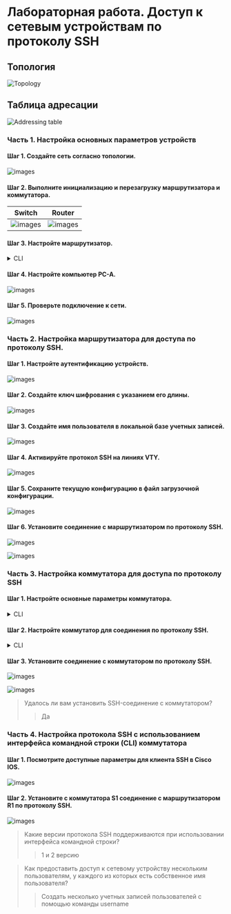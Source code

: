 # Лабораторная работа. Доступ к сетевым устройствам по протоколу SSH

## Топология

![Topology](./images/topology.png)

## Таблица адресации

![Addressing table](./images/addressing_table.png)

### Часть 1. Настройка основных параметров устройств


#### Шаг 1. Создайте сеть согласно топологии.

![images](./images/1.png)

#### Шаг 2. Выполните инициализацию и перезагрузку маршрутизатора и коммутатора.

Switch           |  Router
:-------------------------:|:-------------------------:
![images](./images/2_1.png)  |  ![images](./images/2_2.png)

#### Шаг 3. Настройте маршрутизатор.

<details><summary> CLI </summary>
<pre>

R1>
R1>ena
R1>enable 
R1#con
R1#conf
R1#configure ter
R1#configure terminal 
Enter configuration commands, one per line.  End with CNTL/Z.
R1(config)#no ip do
R1(config)#no ip domain
R1(config)#no ip domain-l
R1(config)#no ip domain-lookup 
R1(config)#se
R1(config)#secr
R1(config)#secre
R1(config)#ena
R1(config)#enable ser
R1(config)#enable secr
R1(config)#enable secret class
R1(config)#lin
R1(config)#line con
R1(config)#line console 0
R1(config-line)#pas
R1(config-line)#password cis
R1(config-line)#password cisco
R1(config-line)#log
R1(config-line)#logi
R1(config-line)#login 
R1(config-line)#exit
R1(config)#inter
R1(config)#interface vt
R1(config)#interface vty
R1(config)#li
R1(config)#lin
R1(config)#line vt
R1(config)#line vty 0 15
R1(config-line)#pas
R1(config-line)#password cisco
R1(config-line)#login
R1(config-line)#exit
R1(config)#login
% Incomplete command.
R1(config)#ser
R1(config)#service pa
R1(config)#service password-encryption 
R1(config)#ban
R1(config)#banner m
R1(config)#banner motd #
Enter TEXT message.  End with the character '#'.
---=== P A S S W O R D ===---
#

R1(config)#int
R1(config)#interface gi
R1(config)#interface gigabitEthernet 0/0/1
R1(config-if)#ip ad
R1(config-if)#ip address 192.168.1.1
% Incomplete command.
R1(config-if)#no sh
R1(config-if)#no shutdown 
R1(config-if)#exit
R1(config)#co
R1(config)#exit
R1#
%SYS-5-CONFIG_I: Configured from console by console

R1#cop
R1#copy run
R1#copy running-config sta
R1#copy running-config startup-config 
Destination filename [startup-config]? 
Building configuration...
[OK]
R1#

</pre>
</details>

#### Шаг 4. Настройте компьютер PC-A.

![images](./images/4.png)

#### Шаг 5. Проверьте подключение к сети.

![images](./images/5.png)

### Часть 2. Настройка маршрутизатора для доступа по протоколу SSH.

#### Шаг 1. Настройте аутентификацию устройств.

![images](./images/6.png)

#### Шаг 2. Создайте ключ шифрования с указанием его длины.

![images](./images/7.png)

#### Шаг 3. Создайте имя пользователя в локальной базе учетных записей.

![images](./images/8.png)

#### Шаг 4. Активируйте протокол SSH на линиях VTY.

![images](./images/9.png)

#### Шаг 5. Сохраните текущую конфигурацию в файл загрузочной конфигурации.

![images](./images/10.png)

#### Шаг 6. Установите соединение с маршрутизатором по протоколу SSH.

![images](./images/11.png)

![images](./images/12.png)

### Часть 3. Настройка коммутатора для доступа по протоколу SSH

#### Шаг 1. Настройте основные параметры коммутатора.

<details><summary> CLI </summary>
<pre>

S1>
S1>ena
S1>enable 
S1#conf
S1#configure ter
S1#configure terminal 
Enter configuration commands, one per line.  End with CNTL/Z.
S1(config)#no ip domain-lo
S1(config)#no ip domain-lookup 
S1(config)#ena
S1(config)#enable se
S1(config)#enable secret class
S1(config)#con
S1(config)#lin
S1(config)#line con
S1(config)#line console 0
S1(config-line)#pas
S1(config-line)#password cisco
S1(config-line)#login
S1(config-line)#exit
S1(config)#line v
S1(config)#line vty 0 15
S1(config-line)#pa
S1(config-line)#pas
S1(config-line)#password cisco
S1(config-line)#login
S1(config-line)#exit
S1(config)#ser
S1(config)#service pa
S1(config)#service password-encryption 
S1(config)#ba
S1(config)#banner m
S1(config)#banner motd #
Enter TEXT message.  End with the character '#'.
---=== P A S S W O R D ===---
#

S1(config)#inte
S1(config)#interface vl
S1(config)#interface vlan 1
S1(config-if)#ip ad
S1(config-if)#ip address 192.168.1.11 255.255.255
                                      ^
% Invalid input detected at '^' marker.
	
S1(config-if)#ip d
S1(config-if)#ip e
S1(config-if)#ip de
S1(config-if)#exit
S1(config)#ip de
S1(config)#ip default-gateway 192.168.1.1
S1(config)#exit
S1#
%SYS-5-CONFIG_I: Configured from console by console

S1#cop
S1#copy res
S1#copy ru
S1#copy running-config sta
S1#copy running-config startup-config 
Destination filename [startup-config]? 
Building configuration...
[OK]
S1#

</pre>
</details>

#### Шаг 2. Настройте коммутатор для соединения по протоколу SSH.

<details><summary> CLI </summary>
<pre>

S1(config)#ip domain-n
S1(config)#ip domain-name DN-S1
S1(config)#cr
S1(config)#crypto k
S1(config)#crypto key ge
S1(config)#crypto key generate r
S1(config)#crypto key generate rsa g
S1(config)#crypto key generate rsa general-keys m
S1(config)#crypto key generate rsa general-keys modulus 1024
The name for the keys will be: S1.DN-S1

% The key modulus size is 1024 bits
% Generating 1024 bit RSA keys, keys will be non-exportable...[OK]
*Mar 1 0:48:30.476: %SSH-5-ENABLED: SSH 1.99 has been enabled
S1(config)#
S1(config)#ip ss
S1(config)#ip ssh ve
S1(config)#ip ssh version 2
S1(config)#
S1(config)#us
S1(config)#username admin pas
S1(config)#username admin password Admin@P11
S1(config)#lin
S1(config)#line v
S1(config)#line vty 0 15
S1(config-line)#tra
S1(config-line)#transport i
S1(config-line)#transport input all
S1(config-line)#login lo
S1(config-line)#login local 
S1(config-line)#end
S1#
%SYS-5-CONFIG_I: Configured from console by console

S1#

</pre>
</details>

#### Шаг 3. Установите соединение с коммутатором по протоколу SSH.

![images](./images/13.png)

![images](./images/14.png)

>Удалось ли вам установить SSH-соединение с коммутатором?
>> Да

### Часть 4. Настройка протокола SSH с использованием интерфейса командной строки (CLI) коммутатора

#### Шаг 1. Посмотрите доступные параметры для клиента SSH в Cisco IOS.

![images](./images/15.png)

#### Шаг 2. Установите с коммутатора S1 соединение с маршрутизатором R1 по протоколу SSH.

![images](./images/16.png)

>Какие версии протокола SSH поддерживаются при использовании интерфейса командной строки?
>>1 и 2 версию

>Как предоставить доступ к сетевому устройству нескольким пользователям, у каждого из которых есть собственное имя пользователя?
>>Создать несколько учетных записей пользователей с помощью команды username